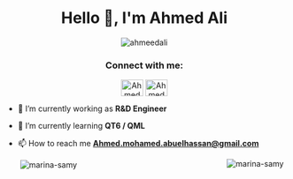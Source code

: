 
<h1 align="center">Hello 👋, I'm Ahmed Ali </h1>
<p align="center"> <img src="https://komarev.com/ghpvc/?username=ahmeedali&label=Profile%20views&color=0e75b6&style=flat" alt="ahmeedali" /> </p>
<h3 align="center">Connect with me:</h3>
<p align="center">
<a href="https://linkedin.com/in/ahmed-mohamed-abuelhassan/" target="blank"><img align="center" src="https://raw.githubusercontent.com/rahuldkjain/github-profile-readme-generator/master/src/images/icons/Social/linked-in-alt.svg" alt="Ahmed Ali" height="30" width="40" /></a>
<a href="https://fb.com/duba3e" target="blank"><img align="center" src="https://raw.githubusercontent.com/rahuldkjain/github-profile-readme-generator/master/src/images/icons/Social/facebook.svg" alt="Ahmed Ali" height="30" width="40" /></a>


- 🔭 I’m currently working as  **R&D Engineer**

- 🌱 I’m currently learning **QT6 / QML**

- 📫 How to reach me **Ahmed.mohamed.abuelhassan@gmail.com**
  <p><img align="right" src="https://github-readme-stats.vercel.app/api/top-langs?username=ahmeedali&show_icons=true&locale=en&layout=compact" alt="marina-samy" /></p>
  <p>&nbsp;<img align="center" src="https://github-readme-stats.vercel.app/api?username=ahmeedali&show_icons=true&locale=en" alt="marina-samy" /></p>

<!--
**ahmeedali/ahmeedali** is a ✨ _special_ ✨ repository because its `README.md` (this file) appears on your GitHub profile.

  


 




